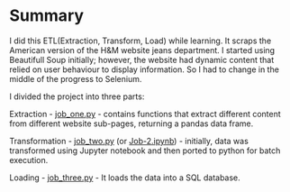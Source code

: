 # Summary

I did this ETL(Extraction, Transform, Load) while learning. It scraps the American version of the H&M website jeans department. I started using Beautifull Soup initially; however, the website had dynamic content that relied on user behaviour to display information. So I had to change in the middle of the progress to Selenium.

I divided the project into three parts:

Extraction - [job_one.py](https://github.com/fusaa/hm/blob/main/job_one.py) - contains functions that extract different content from different website sub-pages, returning a pandas data frame. 

Transformation - [job_two.py](https://github.com/fusaa/hm/blob/main/job_two.py) (or [Job-2.ipynb](https://github.com/fusaa/hm/blob/main/Job-2.ipynb)) - initially, data was transformed using Jupyter notebook and then ported to python for batch execution.

Loading - [job_three.py](https://github.com/fusaa/hm/blob/main/job_three.py) - It loads the data into a SQL database.
